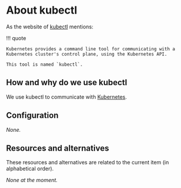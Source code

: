 # About kubectl

As the website of [kubectl](https://kubernetes.io/docs/reference/kubectl/) mentions:

!!! quote

    Kubernetes provides a command line tool for communicating with a Kubernetes cluster's control plane, using the Kubernetes API.

    This tool is named `kubectl`.

## How and why do we use kubectl

We use kubectl to communicate with [Kubernetes](./about-kubernetes.md).

## Configuration

_None._

## Resources and alternatives

These resources and alternatives are related to the current item (in alphabetical order).

_None at the moment._
